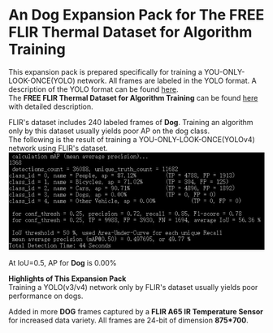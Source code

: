 # An Dog Expansion Pack for The FREE FLIR Thermal Dataset for Algorithm Training
This expansion pack is prepared specifically for training a YOU-ONLY-LOOK-ONCE(YOLO) network. All frames are labeled in the YOLO format.
A description of the YOLO format can be found [here](https://github.com/AlexeyAB/Yolo_mark/issues/60).
<br />
The **FREE FLIR Thermal Dataset for Algorithm Training** can be found [here](https://www.flir.ca/oem/adas/adas-dataset-form/) with detailed description.

FLIR's dataset includes 240 labeled frames of **Dog**. Training an algorithm only by this dataset usually yields poor AP on the dog class.<br />
The following is the result of training a YOU-ONLY-LOOK-ONCE(YOLOv4) network using FLIR's dataset.
![yolo result](./3.JPG?raw=true)

At IoU=0.5, AP for **Dog** is 0.00%




**Highlights of This Expansion Pack**<br />
Training a YOLO(v3/v4) network only by FLIR's dataset usually yields poor performance on dogs.

Added in more **DOG** frames captured by a **FLIR A65 IR Temperature Sensor** for increased data variety.
All frames are 24-bit of dimension **875*700**.

